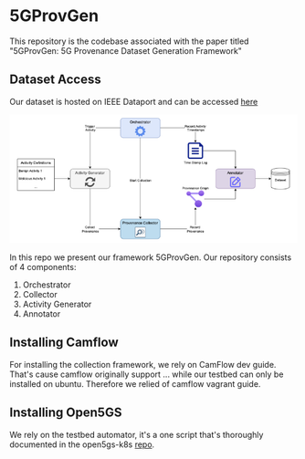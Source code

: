 # 5GProvGen
This repository is the codebase associated with the paper titled "5GProvGen: 5G Provenance Dataset Generation Framework" 

## Dataset Access
Our dataset is hosted on IEEE Dataport and can be accessed [here](https://ieee-dataport.org/documents/5gprovgen#files)

![Framework overview](./framework-overview.png)

In this repo we present our framework 5GProvGen. Our repository consists of 4 components:
1. Orchestrator 
2. Collector
3. Activity Generator 
4. Annotator

## Installing Camflow
For installing the collection framework, we rely on CamFlow dev guide. That's cause camflow originally support ... while our testbed can only be installed on ubuntu. Therefore we relied of camflow vagrant guide. 

## Installing Open5GS
We rely on the testbed automator, it's a one script that's thoroughly documented in the open5gs-k8s [repo](https://github.com/niloysh/open5gs-k8s/).